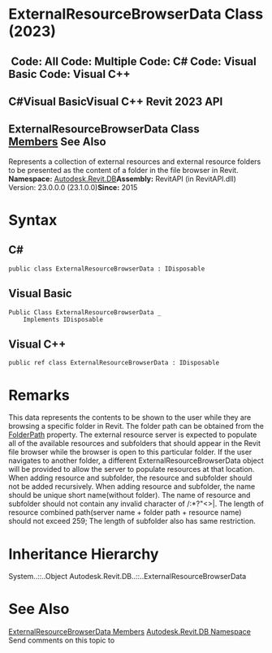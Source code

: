 # ExternalResourceBrowserData Class (2023)

﻿
 Code: All Code: Multiple Code: C# Code: Visual Basic Code: Visual C++   
---  
C#Visual BasicVisual C++
Revit 2023 API  
---  
ExternalResourceBrowserData Class  
[Members](0edaae9f-f5f4-5984-8c39-3065c0b92cbc.md "ExternalResourceBrowserData Members") See Also  
---  
Represents a collection of external resources and external resource folders to be presented as the content of a folder in the file browser in Revit. 
**Namespace:** [Autodesk.Revit.DB](87546ba7-461b-c646-cbb1-2cb8f5bff8b2.md "Autodesk.Revit.DB Namespace")**Assembly:** RevitAPI (in RevitAPI.dll) Version: 23.0.0.0 (23.1.0.0)**Since:** 2015 
# Syntax
C#  
---  
```text
public class ExternalResourceBrowserData : IDisposable
```
  
Visual Basic  
---  
```text
Public Class ExternalResourceBrowserData _
	Implements IDisposable
```
  
Visual C++  
---  
```text
public ref class ExternalResourceBrowserData : IDisposable
```
  
# Remarks
This data represents the contents to be shown to the user while they are browsing a specific folder in Revit.
The folder path can be obtained from the [FolderPath](3a4e2d9e-41a8-380e-46b1-ab000c4b6a60.md "FolderPath Property") property. 
The external resource server is expected to populate all of the available resources and subfolders that should appear in the Revit file browser while the browser is open to this particular folder. 
If the user navigates to another folder, a different ExternalResourceBrowserData object will be provided to allow the server to populate resources at that location.
When adding resource and subfolder, the resource and subfolder should not be added recursively.
When adding resource and subfolder, the name should be unique short name(without folder). 
The name of resource and subfolder should not contain any invalid character of \/:*?"<>|.
The length of resource combined path(server name + folder path + resource name) should not exceed 259; The length of subfolder also has same restriction. 
# Inheritance Hierarchy
System..::..Object Autodesk.Revit.DB..::..ExternalResourceBrowserData
# See Also
[ExternalResourceBrowserData Members](0edaae9f-f5f4-5984-8c39-3065c0b92cbc.md "ExternalResourceBrowserData Members")
[Autodesk.Revit.DB Namespace](87546ba7-461b-c646-cbb1-2cb8f5bff8b2.md "Autodesk.Revit.DB Namespace")
Send comments on this topic to 